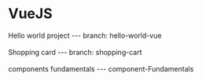 # VueJS
Hello world project --- branch:  hello-world-vue
<br><br/>
Shopping card --- branch: shopping-cart
<br><br/>
components fundamentals --- component-Fundamentals